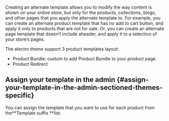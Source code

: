 Creating an alternate template allows you to modify the way content is shown on your online store, but only for the products, collections, blogs, and other pages that you apply the alternate template to. For example, you can create an alternate product template that has no add to cart button, and apply it only to products that are not for sale. Or, you can create an alternate page template that doesn’t include aheader, and apply it to a selection of your store’s pages.

The electro theme support 3 product templates layout:

* Product Bundle: custom to add Product Bundle to your product page.
* Product Redirect

## Assign your template in the admin {#assign-your-template-in-the-admin-sectioned-themes-specific}

You can assign the template that you want to use for each product from the**Template suffix **list.